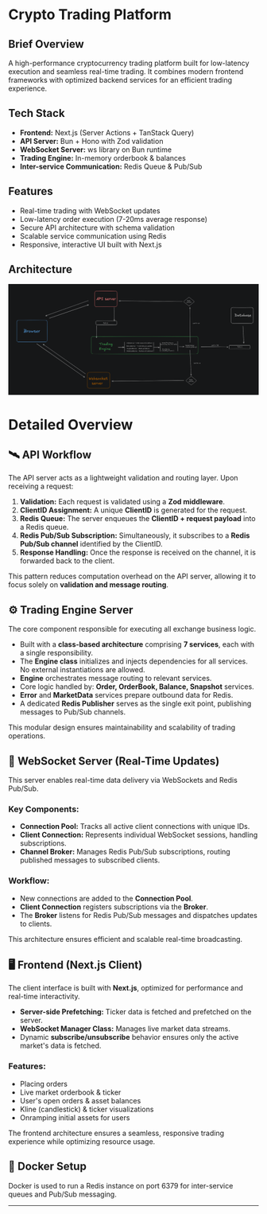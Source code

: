 # Crypto Trading Platform

## Brief Overview
A high-performance cryptocurrency trading platform built for low-latency execution and seamless real-time trading. It combines modern frontend frameworks with optimized backend services for an efficient trading experience.

## Tech Stack

* **Frontend:** Next.js (Server Actions + TanStack Query)
* **API Server:** Bun + Hono with Zod validation
* **WebSocket Server:** ws library on Bun runtime
* **Trading Engine:** In-memory orderbook & balances
* **Inter-service Communication:** Redis Queue & Pub/Sub

## Features

* Real-time trading with WebSocket updates
* Low-latency order execution (7-20ms average response)
* Secure API architecture with schema validation
* Scalable service communication using Redis
* Responsive, interactive UI built with Next.js

## Architecture  
![App Screenshot](./architecture.png)

# Detailed Overview

## 🛰 API Workflow
The API server acts as a lightweight validation and routing layer. Upon receiving a request:

1. **Validation:** Each request is validated using a **Zod middleware**.
2. **ClientID Assignment:** A unique **ClientID** is generated for the request.
3. **Redis Queue:** The server enqueues the **ClientID + request payload** into a Redis queue.
4. **Redis Pub/Sub Subscription:** Simultaneously, it subscribes to a **Redis Pub/Sub channel** identified by the ClientID.
5. **Response Handling:** Once the response is received on the channel, it is forwarded back to the client.

This pattern reduces computation overhead on the API server, allowing it to focus solely on **validation and message routing**.

## ⚙️ Trading Engine Server
The core component responsible for executing all exchange business logic.

* Built with a **class-based architecture** comprising **7 services**, each with a single responsibility.
* The **Engine class** initializes and injects dependencies for all services. No external instantiations are allowed.
* **Engine** orchestrates message routing to relevant services.
* Core logic handled by: **Order, OrderBook, Balance, Snapshot** services.
* **Error** and **MarketData** services prepare outbound data for Redis.
* A dedicated **Redis Publisher** serves as the single exit point, publishing messages to Pub/Sub channels.

This modular design ensures maintainability and scalability of trading operations.

## 🔌 WebSocket Server (Real-Time Updates)
This server enables real-time data delivery via WebSockets and Redis Pub/Sub.

### Key Components:

* **Connection Pool:** Tracks all active client connections with unique IDs.
* **Client Connection:** Represents individual WebSocket sessions, handling subscriptions.
* **Channel Broker:** Manages Redis Pub/Sub subscriptions, routing published messages to subscribed clients.

### Workflow:

* New connections are added to the **Connection Pool**.
* **Client Connection** registers subscriptions via the **Broker**.
* The **Broker** listens for Redis Pub/Sub messages and dispatches updates to clients.

This architecture ensures efficient and scalable real-time broadcasting.

## 🖥 Frontend (Next.js Client)
The client interface is built with **Next.js**, optimized for performance and real-time interactivity.

* **Server-side Prefetching:** Ticker data is fetched and prefetched on the server.
* **WebSocket Manager Class:** Manages live market data streams.
* Dynamic **subscribe/unsubscribe** behavior ensures only the active market's data is fetched.

### Features:

* Placing orders
* Live market orderbook & ticker
* User's open orders & asset balances
* Kline (candlestick) & ticker visualizations
* Onramping initial assets for users

The frontend architecture ensures a seamless, responsive trading experience while optimizing resource usage.

## 🐳 Docker Setup
Docker is used to run a Redis instance on port 6379 for inter-service queues and Pub/Sub messaging.

---
